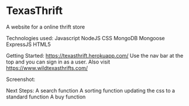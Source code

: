 # TexasThrift
A website for a online thrift store

Technologies used:
Javascript
NodeJS
CSS
MongoDB
Mongoose
ExpressJS
HTML5

Getting Started: 
https://texasthrift.herokuapp.com/
Use the nav bar at the top and you can sign in as a user.
Also visit https://www.wildtexasthrifts.com/


Screenshot:



Next Steps:
A search function
A sorting function
updating the css to a standard function
A buy function